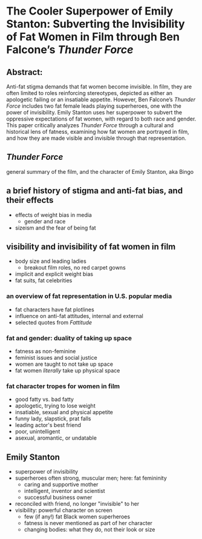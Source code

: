 # The Cooler Superpower of Emily Stanton: Subverting the Invisibility of Fat Women in Film through Ben Falcone’s _Thunder Force_

## Abstract:

Anti-fat stigma demands that fat women become invisible. In film, they are often limited to roles reinforcing stereotypes,  depicted as either an apologetic failing or an insatiable appetite. However, Ben Falcone’s _Thunder Force_ includes two fat female leads playing superheroes, one with the power of invisibility. Emily Stanton uses her superpower to subvert the oppressive expectations of fat women, with regard to both race and gender. This paper critically analyzes _Thunder Force_ through a cultural and historical lens of fatness, examining how fat women are portrayed in film, and how they are made visible and invisible through that representation.

## _Thunder Force_

general summary of the film, and the character of Emily Stanton, aka Bingo

## a brief history of stigma and anti-fat bias, and their effects

- effects of weight bias in media
  - gender and race
- sizeism and the fear of being fat

## visibility and invisibility of fat women in film

- body size and leading ladies
  - breakout film roles, no red carpet gowns
- implicit and explicit weight bias
- fat suits, fat celebrities

### an overview of fat representation in U.S. popular media

- fat characters have fat plotlines
- influence on anti-fat attitudes, internal and external
- selected quotes from _Fattitude_

### fat and gender: duality of taking up space

- fatness as non-feminine
- feminist issues and social justice
- women are taught to not take up space
- fat women _literally_ take up physical space

### fat character tropes for women in film

- good fatty vs. bad fatty
- apologetic, trying to lose weight
- insatiable, sexual and physical appetite
- funny lady, slapstick, prat falls
- leading actor's best friend
- poor, unintelligent
- asexual, aromantic, or undatable

## Emily Stanton

- superpower of invisibility
- superheroes often strong, muscular men; here: fat femininity
  - caring and supportive mother
  - intelligent, inventor and scientist
  - successful business owner
- reconciled with friend, no longer "invisible" to her
- visibility: powerful character on screen
  - few (if any!) fat Black women superheroes
  - fatness is never mentioned as part of her character
  - changing bodies: what they do, not their look or size
